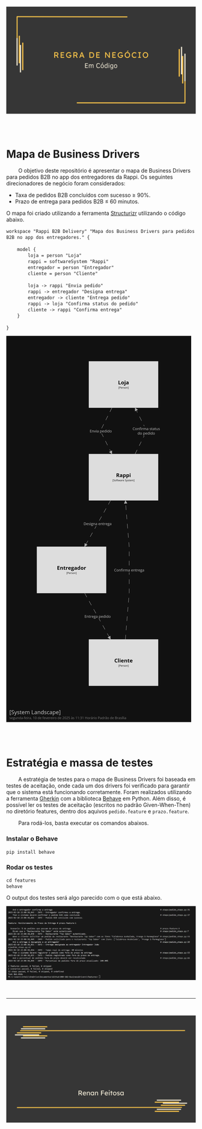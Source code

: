 ![Header](./images/header.png)

<br>
<br>


# Mapa de Business Drivers 

&emsp;&emsp; O objetivo deste repositório é apresentar o mapa de Business Drivers para pedidos B2B no app dos entregadores da Rappi. Os seguintes direcionadores de negócio foram considerados:

- Taxa de pedidos B2B concluídos com sucesso ≥ 90%.
- Prazo de entrega para pedidos B2B ≤ 60 minutos.

 O mapa foi criado utilizando a ferramenta [Structurizr](https://structurizr.com/) utilizando o código abaixo.


```
workspace "Rappi B2B Delivery" "Mapa dos Business Drivers para pedidos B2B no app dos entregadores." {

    model {
        loja = person "Loja"
        rappi = softwareSystem "Rappi"
        entregador = person "Entregador"
        cliente = person "Cliente"

        loja -> rappi "Envia pedido"
        rappi -> entregador "Designa entrega"
        entregador -> cliente "Entrega pedido"
        rappi -> loja "Confirma status do pedido"
        cliente -> rappi "Confirma entrega"
    }
    
}

```

![Diagrama de Business Drivers](./images/structurizr-SystemLandscape-001.png)

<br>
<br>

# Estratégia e massa de testes
&emsp;&emsp; A estratégia de testes para o mapa de Business Drivers foi baseada em testes de aceitação, onde cada um dos drivers foi verificado para garantir que o sistema está funcionando corretamente. Foram realizados utilizando a ferramenta [Gherkin](https://cucumber.io/docs/gherkin/) com a biblioteca [Behave](https://behave.readthedocs.io/en/latest/) em Python. Além disso, é possível ler os testes de aceitação (escritos no padrão Given-When-Then) no diretório features, dentro dos aquivos `pedido.feature` e `prazo.feature`.

&emsp;&emsp; Para rodá-los, basta executar os comandos abaixos.


### Instalar o Behave
```
pip install behave
```

### Rodar os testes
```
cd features
behave
```

O output dos testes será algo parecido com o que está abaixo.

![Testes](./images/behave.png)

<br>

---

<br>

![Footer](./images/footer.png)